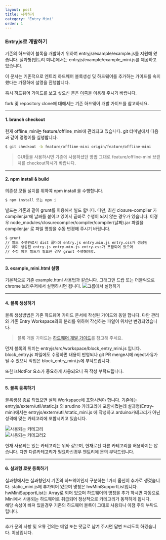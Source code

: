 ```yaml
---
layout: post
title: 시작하기
category: 'Entry Mini'
order: 1
---
```


### Entryjs로 개발하기  
기존의 하드웨어 블록을 개발하기 위하여 entryjs/example/example.js를 지원해 왔습니다. 실과형(엔트리 미니)에서는 entryjs/example/example_mini.js를 제공하고 있습니다.  

이 문서는 기존적으로 엔트리 하드웨어 블록생성 및 하드웨어를 추가하는 가이드를 숙지 했다는 가정하에 설명을 진행합니다.  

혹시 하드웨어 가이드를 보고 싶으신 분은 [이쪽](https://entrylabs.github.io/entry-hw/)을 이용해 주시기 바랍니다.

fork 및 repository clone에 대해서는 기존 하드웨어 개발 가이드를 참고하세요.

---
  
#### 1. branch checkout
현재 offline_mini는 feature/offline_mini에 관리되고 있습니다. git 터미널에서 다음과 같이 명령어를 실행합니다.

``` bash
$ git checkout -b feature/offline-mini origin/feature/offline-mini
```

> GUI툴을 사용하시면 기존에 사용하셨던 방법 그대로 feature/offline-mini 브랜치를 checkout하시기 바랍니다.

  
--- 

#### 2. npm install & build
의존성 모듈 설치를 위하여 npm install 을 수행합니다.

``` bash
$ npm install 또는 npm i
```

빌드는 기존과 같이 grunt를 이용해서 빌드 합니다. 다만, 최신 closure-compiler 가 compiler.jar에 날짜를 붙이고 있어서 곧바로 수행이 되지 않는 경우가 있습니다. 이경우 node_modules/closurecompiler/compiler/compiler(날짜).jar 파일을 compiler.jar 로 파일 명칭을 수동 변경해 주시기 바랍니다.

``` bash
$ grunt
// 빌드 수행완료시 dist 폴더에 entry.js entry.min.js entry.css가 생성됨
// 이미 생성된 entry.js entry.min.js entry.css가 포함되어 있으며 
// 수정 이후 빌드가 필요한 경우 grunt 수행해야함.
```

  
--- 
  
#### 3. example_mini.html 실행
기본적으로 기존 example.html 사용법과 같습니다. 그래그앤 드랍 또는 더블릭으로 chrome 브라우저에서 실행하시면 됩니다.
![크롬에서 실행하기](/docs/images/entry_mini/2016-12-12_15-56-59.gif)

  
--- 
  
#### 4. 블록 생성하기
블록 생성방법은 기존 하드웨어 가이드 문서에 작성된 가이드와 동일 합니다. 다만 관리와 기존 Entry Workspace와의 분리를 위하여 작성하는 파일이 위치만 변경되었습니다.

> 블록 개발 가이드는 [하드웨어 개발 가이드](https://entrylabs.github.io/entry-hw)를 참고해 주세요.
  
먼저 블록의 위치는 entryjs/src/workspace/block_entry_mini.js 입니다. block_entry.js 파일에도 수정하면 내용이 반영되나 git PR merge시에 reject사유가 될 수 있으니 작업은 block_entry_mini.js에 부탁드립니다.  

또한 isNotFor 요소가 중요하게 사용되오니 꼭 작성 부탁드립니다.
  
---  

#### 5. 블록 등록하기  
블록생성 종료 되었으면 실제 Workspace에 포함시켜야 합니다. 기존에는 entryjs/extern/util/static.js 의 arudino 카테고리에 포함시켰는데 실과형(Entry-mini)에서는 entryjs/extern/util/static_mini.js 에 작성하고 arduino카테고리가 아닌 성격에 맞는 카테고리에 포함시키고 있습니다.

![사용되는 카테고리](/docs/images/entry_mini/2016-12-12_16-20-37.png)  
![사용되는 카테고리2](/docs/images/entry_mini/2016-12-12_16-23-32.png)  

현재 사용되는 있는 카테고리는 위와 같으며, 현재로선 다른 카테고리를 허용하지는 않습니다. 다만 다른카테고리가 필요하신경우 엔트리에 문의 부탁드립니다.  
  
---  

#### 6. 실과형 로봇 등록하기
실과형에서는 실과형인지 기존의 하드웨어인지 구분하는 1가지 옵션이 추가로 생겼습니다. static_mini.js에 추가되어 있으며 명칭은 hwMiniSupportList입니다.  
hwMiniSupportList는 Array로 되어 있으며 하드웨어의 명칭을 추가 하시면 자동으로 Mini에서 사용되는 하드웨어로 취급되어 정상적으로 카테고리가 동작하게 됩니다.  
해당 속성이 빠져 있을경우 기존의 하드웨어 블록이 그대로 사용되니 이점 주의 부탁드립니다.


---

추가 문의 사항 및 오류 건의는 메일 또는 댓글로 남겨 주시면 답변 드리도록 하겠습니다. 이상입니다.